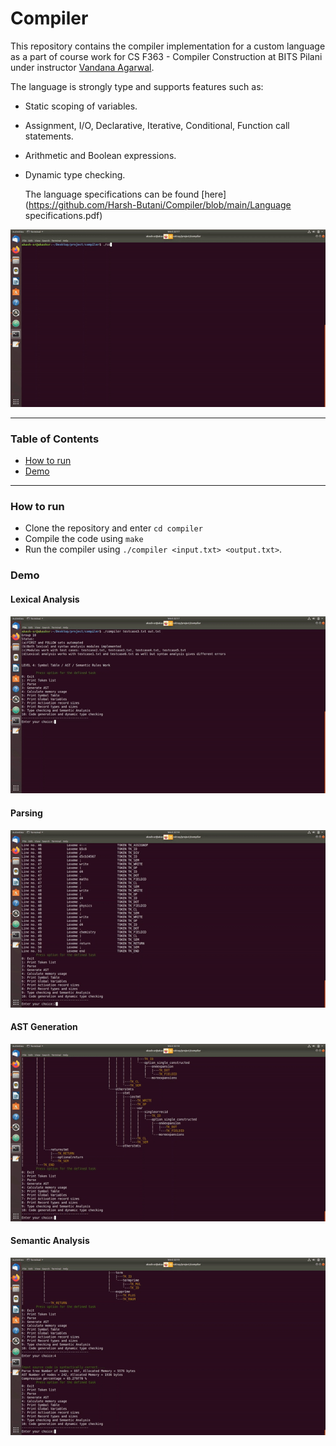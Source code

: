 # Compiler

This repository contains the compiler implementation for a custom language as a part of course work for CS F363 - Compiler Construction at BITS Pilani under instructor [Vandana Agarwal](https://universe.bits-pilani.ac.in/pilani/vandana/profile).

The language is strongly type and supports features such as:

- Static scoping of variables.

- Assignment, I/O, Declarative, Iterative, Conditional, Function call statements.

- Arithmetic and Boolean expressions.

- Dynamic type checking.

  The language specifications can be found [here](https://github.com/Harsh-Butani/Compiler/blob/main/Language specifications.pdf)
  
<p align = "center">
	<img src = "assets/intro.gif">
</p>

----

### Table of Contents

- [How to run](#how-to-run)
- [Demo](#demo)

----

### How to run

- Clone the repository and enter ``` cd compiler ```
- Compile the code using ``` make ```
- Run the compiler using ``` ./compiler <input.txt> <output.txt> ```. 

### Demo

#### Lexical Analysis

<p align = "center">
    <img src = "assets/lex.gif"
</p>

#### Parsing

<p align = "center">
    <img src = "assets/parse.gif"
</p>

#### AST Generation

<p align = "center">
    <img src = "assets/ast.gif"
</p>

#### Semantic Analysis

<p align = "center">
    <img src = "assets/sem.gif"
</p>
